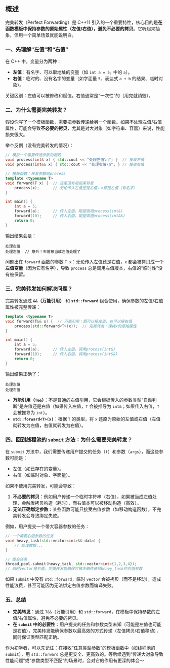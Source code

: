 ## 概述
完美转发（Perfect Forwarding）是 C++11 引入的一个重要特性，核心目的是**在函数模板中保持参数的原始属性（左值/右值），避免不必要的拷贝**。它听起来抽象，但用一个简单场景就能说明白。


### 一、先理解“左值”和“右值”
在 C++ 中，变量分为两种：
- **左值**：有名字、可以取地址的变量（如 `int a = 5;` 中的 `a`）。
- **右值**：临时的、没有名字的变量（如字面量 `5`、表达式 `a + b` 的结果、临时对象）。

关键区别：左值可以被修改和赋值，右值通常是“一次性”的（用完就销毁）。


### 二、为什么需要完美转发？
假设你写了一个模板函数，需要把参数传递给另一个函数。如果不处理左值/右值属性，可能会导致**不必要的拷贝**，尤其是对大对象（如字符串、容器）来说，性能损失很大。

举个反例（没有完美转发的情况）：
```cpp
// 模拟一个需要传递参数的函数
void process(int& x) { std::cout << "处理左值\n"; }  // 接收左值
void process(int&& x) { std::cout << "处理右值\n"; } // 接收右值

// 模板函数：转发参数给process
template <typename T>
void forward(T x) {  // 这里没有用完美转发
    process(x);      // 无论传入左值还是右值，x都是左值（有名字）
}

int main() {
    int a = 5;
    forward(a);      // 传入左值，期望调用process(int&)
    forward(10);     // 传入右值，期望调用process(int&&)
    return 0;
}
```

输出结果会是：
```
处理左值
处理左值  // 意外！右值被当成左值处理了
```

问题出在 `forward` 函数的参数 `T x`：无论传入左值还是右值，`x` 都会被拷贝成一个**左值变量**（因为它有名字），导致 `process` 总是调用左值版本，右值的“临时性”没有被保留。


### 三、完美转发如何解决问题？
完美转发通过 **`&&`（万能引用）** 和 **`std::forward`** 组合使用，确保参数的左值/右值属性被完整传递：

```cpp
template <typename T>
void forward(T&& x) {  // 万能引用：既可以接左值，也可以接右值
    process(std::forward<T>(x));  // 完美转发：保持x的原始属性
}

int main() {
    int a = 5;
    forward(a);      // 传入左值，调用process(int&)
    forward(10);     // 传入右值，调用process(int&&)
    return 0;
}
```

输出结果正确了：
```
处理左值
处理右值
```

- **万能引用（`T&&`）**：不是普通的右值引用，它会根据传入的参数类型“自动判断”是左值还是右值（如果传入左值，`T` 会被推导为 `int&`；如果传入右值，`T` 会被推导为 `int`）。
- **`std::forward<T>(x)`**：根据 `T` 的类型，将 `x` 还原为原始的左值或右值（左值就转发为左值，右值就转发为右值）。


### 四、回到线程池的 `submit` 方法：为什么需要完美转发？
在 `submit` 方法中，我们需要传递用户提交的任务（`f`）和参数（`args`），而这些参数可能是：
- 左值（如已存在的变量）。
- 右值（如临时对象、字面量）。

如果不使用完美转发，可能会导致：
1. **不必要的拷贝**：例如用户传递一个临时字符串（右值），如果被当成左值处理，会触发拷贝构造（耗时），而右值本可以被移动构造（高效）。
2. **无法正确绑定参数**：某些函数可能只接受右值参数（如移动构造函数），不完美转发会导致绑定失败。

例如，用户提交一个带大容器参数的任务：
```cpp
// 一个需要右值参数的任务
void heavy_task(std::vector<int>&& data) {
    // 处理数据...
}

// 提交任务
thread_pool.submit(heavy_task, std::vector<int>{1,2,3,4}); 
// 临时vector是右值，完美转发能确保它被正确传递给heavy_task的右值参数
```

如果 `submit` 中没有 `std::forward`，临时 `vector` 会被拷贝（而不是移动），造成性能浪费，甚至可能因为无法绑定右值参数而编译失败。


### 五、总结
- **完美转发**：通过 `T&&`（万能引用）和 `std::forward`，在模板中保持参数的左值/右值属性，避免不必要的拷贝。
- **在 `submit` 中的必要性**：用户提交的任务和参数类型未知（可能是左值也可能是右值），完美转发能确保参数以最高效的方式传递（左值拷贝/右值移动），同时保证类型匹配正确。

作为初学者，可以先记住：在接收“任意类型参数”的模板函数中（如线程池的 `submit`），用 `std::forward` 总是更安全、更高效的。等后续遇到“传递大对象导致性能问题”或“参数类型不匹配”的场景时，会对它的作用有更深的体会～